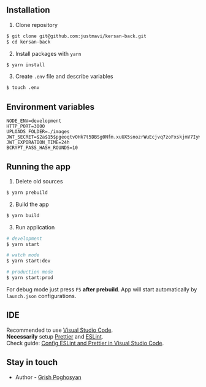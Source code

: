 ## Installation

1. Clone repository

```bash
$ git clone git@github.com:justmavi/kersan-back.git
$ cd kersan-back
```

2. Install packages with `yarn`

```bash
$ yarn install
```

3. Create `.env` file and describe variables

```bash
$ touch .env
```

## Environment variables

```
NODE_ENV=development
HTTP_PORT=3000
UPLOADS_FOLDER=./images
JWT_SECRET=$2a$15$pgeoqtvOHk7t5DBSg0Nfm.xuUX5snozrWuEcjvq7zoFxskjmV7IyK
JWT_EXPIRATION_TIME=24h
BCRYPT_PASS_HASH_ROUNDS=10
```

## Running the app

1. Delete old sources

```bash
$ yarn prebuild
```

2. Build the app

```bash
$ yarn build
```

3. Run application

```bash
# development
$ yarn start

# watch mode
$ yarn start:dev

# production mode
$ yarn start:prod
```

For debug mode just press `F5` **after prebuild**. App will start automatically by `launch.json` configurations.

## IDE

Recommended to use [Visual Studio Code](https://code.visualstudio.com).<br>
**Necessarily** setup [Prettier](https://marketplace.visualstudio.com/items?itemName=esbenp.prettier-vscode) and [ESLint](https://marketplace.visualstudio.com/items?itemName=dbaeumer.vscode-eslint).<br>
Check guide: [Config ESLint and Prettier in Visual Studio Code](https://medium.com/how-to-react/config-eslint-and-prettier-in-visual-studio-code-for-react-js-development-97bb2236b31a).

## Stay in touch

- Author - [Grish Poghosyan](https://www.linkedin.com/in/grishpoghosyan)
